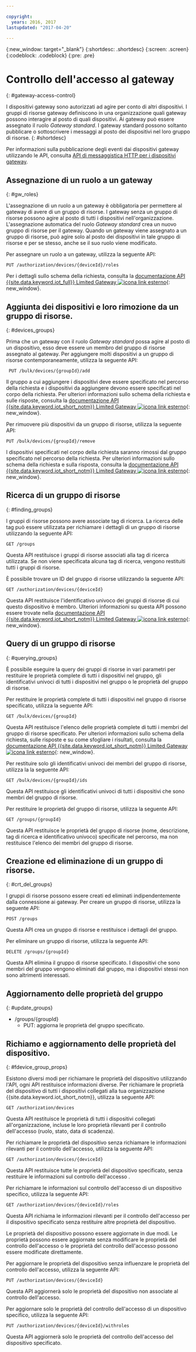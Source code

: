 ```yaml
---

copyright:
  years: 2016, 2017
lastupdated: "2017-04-20"

---
```


{:new_window: target="\_blank"}
{:shortdesc: .shortdesc}
{:screen: .screen}
{:codeblock: .codeblock}
{:pre: .pre}

# Controllo dell'accesso al gateway
{: #gateway-access-control}

I dispositivi gateway sono autorizzati ad agire per conto di altri dispositivi. I gruppi di risorse gateway definiscono in una organizzazione quali gateway possono interagire al posto di quali dispositivi. Ai gateway può essere assegnato il ruolo *Gateway standard*. I gateway standard possono soltanto pubblicare o sottoscrivere i messaggi al posto dei dispositivi nel loro gruppo di risorse.
{: #shortdesc}


Per informazioni sulla pubblicazione degli eventi dai dispositivi gateway utilizzando le API, consulta [API di messaggistica HTTP per i dispositivi gateway](../gateways/gw_intro_api.html).

## Assegnazione di un ruolo a un gateway
{: #gw_roles}

L'assegnazione di un ruolo a un gateway è obbligatoria per permettere al gateway di avere di un gruppo di risorse. I gateway senza un gruppo di risorse possono agire al posto di tutti i dispositivi nell'organizzazione. L'assegnazione automatica del ruolo *Gateway standard* crea un nuovo gruppo di risorse per il gateway. Quando un gateway viene assegnato a un gruppo di risorse, può agire solo al posto dei dispositivi in tale gruppo di risorse e per se stesso, anche se il suo ruolo viene modificato.

Per assegnare un ruolo a un gateway, utilizza la seguente API:

```
PUT /authorization/devices/{deviceId}/roles
```

Per i dettagli sullo schema della richiesta, consulta la [documentazione API {{site.data.keyword.iot_full}} Limited Gateway ![icona link esterno](../../../icons/launch-glyph.svg "Icona link esterno")](https://docs.internetofthings.ibmcloud.com/apis/swagger/v0002-beta/security-gateway-beta.html#!/Limited_Gateway/put_authorization_devices_deviceId_roles){: new_window}.

## Aggiunta dei dispositivi e loro rimozione da un gruppo di risorse.
{: #devices_groups}

Prima che un gateway con il ruolo *Gateway standard* possa agire al posto di un dispositivo, esso deve essere un membro del gruppo di risorse assegnato al gateway. Per aggiungere molti dispositivi a un gruppo di risorse contemporaneamente, utilizza la seguente API:

```
 PUT /bulk/devices/{groupId}/add
```

Il gruppo a cui aggiungere i dispositivi deve essere specificato nel percorso della richiesta e i dispositivi da aggiungere devono essere specificati nel corpo della richiesta. Per ulteriori informazioni sullo schema della richiesta e sulle risposte, consulta la [documentazione API {{site.data.keyword.iot_short_notm}} Limited Gateway ![icona link esterno](../../../icons/launch-glyph.svg "Icona link esterno")](https://docs.internetofthings.ibmcloud.com/apis/swagger/v0002-beta/security-gateway-beta.html#!/Limited_Gateway/put_bulk_devices_groupId_add){: new_window}.

Per rimuovere più dispositivi da un gruppo di risorse, utilizza la seguente API:

```
PUT /bulk/devices/{groupId}/remove
```

I dispositivi specificati nel corpo della richiesta saranno rimossi dal gruppo specificato nel percorso della richiesta. Per ulteriori informazioni sullo schema della richiesta e sulla risposta, consulta la [documentazione API {{site.data.keyword.iot_short_notm}} Limited Gateway ![icona link esterno](../../../icons/launch-glyph.svg "Icona link esterno")](https://docs.internetofthings.ibmcloud.com/apis/swagger/v0002-beta/security-gateway-beta.html#!/Limited_Gateway/put_bulk_devices_groupId_remove){: new_window}.

## Ricerca di un gruppo di risorse
{: #finding_groups}

I gruppi di risorse possono avere associate tag di ricerca. La ricerca delle tag può essere utilizzata per richiamare i dettagli di un gruppo di risorse utilizzando la seguente API:

```
GET /groups
```

Questa API restituisce i gruppi di risorse associati alla tag di ricerca utilizzata. Se non viene specificata alcuna tag di ricerca, vengono restituiti tutti i gruppi di risorse. <!-- For more information about the request schema, response, and how to page through results, see the [{{site.data.keyword.iot_short_notm}} API documentation](LINK TO CORRECT API). -->

È possibile trovare un ID del gruppo di risorse utilizzando la seguente API:

```
GET /authorization/devices/{deviceId}
```

Questa API restituisce l'identificativo univoco dei gruppi di risorse di cui questo dispositivo è membro. Ulteriori informazioni su questa API possono essere trovate nella [documentazione API {{site.data.keyword.iot_short_notm}} Limited Gateway ![icona link esterno](../../../icons/launch-glyph.svg "Icona link esterno")](https://docs.internetofthings.ibmcloud.com/apis/swagger/v0002-beta/security-gateway-beta.html#!/Limited_Gateway/get_authorization_devices_deviceId){: new_window}.


## Query di un gruppo di risorse
{: #querying_groups}

È possibile eseguire la query dei gruppi di risorse in vari parametri per restituire le proprietà complete di tutti i dispositivi nel gruppo, gli identificativi univoci di tutti i dispositivi nel gruppo o le proprietà del gruppo di risorse.

Per restituire le proprietà complete di tutti i dispositivi nel gruppo di risorse specificato, utilizza la seguente API:

```
GET /bulk/devices/{groupId}
```

Questa API restituisce l'elenco delle proprietà complete di tutti i membri del gruppo di risorse specificato. Per ulteriori informazioni sullo schema della richiesta, sulle risposte e su come sfogliare i risultati, consulta la [documentazione API {{site.data.keyword.iot_short_notm}} Limited Gateway ![icona link esterno](../../../icons/launch-glyph.svg "Icona link esterno")](https://docs.internetofthings.ibmcloud.com/apis/swagger/v0002-beta/security-gateway-beta.html#!/Limited_Gateway/get_bulk_devices_groupId){: new_window}.

Per restituire solo gli identificativi univoci dei membri del gruppo di risorse, utilizza la la seguente API:

```
GET /bulk/devices/{groupId}/ids
```

Questa API restituisce gli identificativi univoci di tutti i dispositivi che sono membri del gruppo di risorse. <!-- For more information on the request schema and responses, see the [{{site.data.keyword.iot_short_notm}} API documentation](LINK TO CORRECT API). -->

Per restituire le proprietà del gruppo di risorse, utilizza la seguente API:

```
GET /groups/{groupId}
```

Questa API restituisce le proprietà del gruppo di risorse (nome, descrizione, tag di ricerca e identificativo univoco) specificate nel percorso, ma non restituisce l'elenco dei membri del gruppo di risorse. <!-- For more information on the request schema and responses, see the [{{site.data.keyword.iot_short_notm}} API documentation](LINK TO CORRECT API). -->

## Creazione ed eliminazione di un gruppo di risorse.
{: #crt_del_groups}

I gruppi di risorse possono essere creati ed eliminati indipendentemente dalla connessione ai gateway. Per creare un gruppo di risorse, utilizza la seguente API:

```
POST /groups
```

Questa API crea un gruppo di risorse e restituisce i dettagli del gruppo. <!-- For details on the request schema and the responses, see the [{{site.data.keyword.iot_short_notm}} API documentation](LINK TO CORRECT API). -->

Per eliminare un gruppo di risorse, utilizza la seguente API:

```
DELETE /groups/{groupId}
```

Questa API elimina il gruppo di risorse specificato. I dispositivi che sono membri del gruppo vengono eliminati dal gruppo, ma i dispositivi stessi non sono altrimenti interessati. <!-- For more information, see the [{{site.data.keyword.iot_short_notm}} API documentation](LINK TO CORRECT API). -->

## Aggiornamento delle proprietà del gruppo
{: #update_groups}

  - /groups/{groupId}
    - PUT: aggiorna le proprietà del gruppo specificato.

## Richiamo e aggiornamento delle proprietà del dispositivo.
{: #fdevice_group_props}

Esistono diversi modi per richiamare le proprietà del dispositivo utilizzando l'API, ogni API restituisce informazioni diverse. Per richiamare le proprietà del dispositivo di tutti i dispositivi collegati alla tua organizzazione {{site.data.keyword.iot_short_notm}}, utilizza la seguente API:

```
GET /authorization/devices

```

Questa API restituisce le proprietà di tutti i dispositivi collegati all'organizzazione, incluse le loro proprietà rilevanti per il controllo dell'accesso (ruolo, stato, data di scadenza). <!-- For more information on responses and how to page through results, see the [{{site.data.keyword.iot_short_notm}} API documentation](LINK TO CORRECT API). -->

Per richiamare le proprietà del dispositivo senza richiamare le informazioni rilevanti per il controllo dell'accesso, utilizza la seguente API:

```
GET /authorization/devices/{deviceId}
```

Questa API restituisce tutte le proprietà del dispositivo specificato, senza restituire le informazioni sul controllo dell'accesso .<!-- For more information, see the [{{site.data.keyword.iot_short_notm}} device model documentation](LINK TO DEVICE MODEL) and [API documentation](LINK TO CORRECT API). -->

Per richiamare le informazioni sul controllo dell'accesso di un dispositivo specifico, utilizza la seguente API:

```
GET /authorization/devices/{deviceId}/roles
```

Questa API richiama le informazioni rilevanti per il controllo dell'accesso per il dispositivo specificato senza restituire altre proprietà del dispositivo. <!-- For more information on the request schema and responses, see the [{{site.data.keyword.iot_short_notm}} API documentation](LINK TO CORRECT API). -->

Le proprietà del dispositivo possono essere aggiornate in due modi. Le proprietà possono essere aggiornate senza modificare le proprietà del controllo dell'accesso o le proprietà del controllo dell'accesso possono essere modificate direttamente.

Per aggiornare le proprietà del dispositivo senza influenzare le proprietà del controllo dell'accesso, utilizza la seguente API:

```
PUT /authorization/devices/{deviceId}
```

Questa API aggiornerà solo le proprietà del dispositivo non associate al controllo dell'accesso. <!-- For more information on request schema, see the [{{site.data.keyword.iot_short_notm}} API documentation](LINK TO CORRECT API). -->

Per aggiornare solo le proprietà del controllo dell'accesso di un dispositivo specifico, utilizza la seguente API:

```
PUT /authorization/devices/{deviceId}/withroles
```

Questa API aggiornerà solo le proprietà del controllo dell'accesso del dispositivo specificato. <!-- For more information on the request schema, see the [{{site.data.keyword.iot_short_notm}} API documentation](LINK TO CORRECT API). -->
